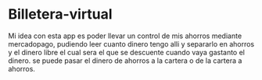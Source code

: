 # Billetera-virtual
Mi idea con esta app es poder llevar un control de mis ahorros mediante mercadopago, pudiendo leer cuanto dinero tengo alli y separarlo en ahorros y el dinero libre el cual sera el que se descuente cuando vaya gastanto el dinero.
se puede pasar el dinero de ahorros a la cartera o de la cartera a ahorros.
